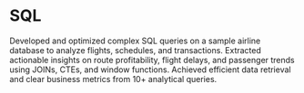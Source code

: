 # SQL
Developed and optimized complex SQL queries on a sample airline database to analyze flights, schedules, and transactions. Extracted actionable insights on route profitability, flight delays, and passenger trends using JOINs, CTEs, and window functions. Achieved efficient data retrieval and clear business metrics from 10+ analytical queries.
